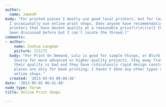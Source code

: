 ```yaml
---
author:
  name: JamesM
body: "For printed pieces I mostly use good local printers, but for low-budget projects
  I occasionally use online print shops. Does anyone have recommendations for online
  printers that have decent quality at a reasonable price?\r\n\r\n(I think this has
  been discussed before but I can't locate the thread.)"
comments:
- author:
    name: Joshua Langman
    picture: 121172
  body: "For Print On Demand, Lulu is good for simple things, or Blurb or Lightning
    Source for more advanced or higher-quality projects. Stay away from Createspace;
    their quality is bad and they have ridiculously rigid design constraints.\r\n\r\nThese
    places are only for book printing; I haven't done any other types of jobs with
    online shops."
  created: '2013-05-03 00:04:56'
date: '2013-05-02 06:41:40'
node_type: forum
title: Online Print Shops

---
```

